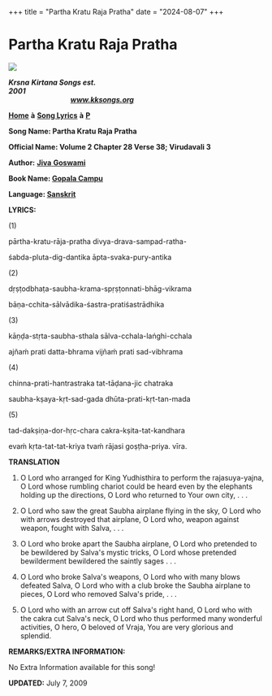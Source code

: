 +++
title = "Partha Kratu Raja Pratha"
date = "2024-08-07"
+++

# Partha Kratu Raja Pratha
**[![](http://kksongs.org/image_files/image002.jpg)](http://kksongs.org/)**

**_Krsna_** **_Kirtana Songs est. 2001_**                                                                                                                                                      **_www.kksongs.org_**

**[Home](http://kksongs.org/)** **à** **[Song Lyrics](http://kksongs.org/lyrics.html)** **à** **[P](http://kksongs.org/songs/song_p.html)**

**Song Name: Partha Kratu Raja Pratha**

**Official Name: Volume 2 Chapter 28 Verse 38; Virudavali 3**

**Author:** [**Jiva** **Goswami**](http://kksongs.org/authors/list/jivagoswami.html)

**Book Name: [Gopala Campu](http://kksongs.org/authors/gopalacampu.html)**

**Language: [Sanskrit](http://kksongs.org/language/list/sanskrit.html)**

**LYRICS:**

(1)

pārtha-kratu-rāja-pratha divya-drava-sampad-ratha\-

śabda-pluta-dig-dantika āpta-svaka-pury-antika

(2)

dṛṣṭodbhaṭa-saubha-krama-spṛṣṭonnati-bhāg-vikrama

bāṇa-cchita-sālvādika-śastra-pratiśastrādhika

(3)

kāṇḍa-stṛta-saubha-sthala sālva-cchala-lańghi-cchala

ajñaḿ prati datta-bhrama vijñaḿ prati sad-vibhrama

(4)

chinna-prati-hantrastraka tat-tāḍana-jic chatraka

saubha-kṣaya-kṛt-sad-gada dhūta-prati-kṛt-tan-mada

(5)

tad-dakṣiṇa-dor-hṛc-chara cakra-kṣita-tat-kandhara

evaḿ kṛta-tat-tat-kriya tvaḿ rājasi goṣṭha-priya. vīra.

**TRANSLATION**

1) O Lord who arranged for King Yudhisthira to perform the rajasuya-yajna, O Lord whose rumbling chariot could be heard even by the elephants holding up the directions, O Lord who returned to Your own city, . . .

2) O Lord who saw the great Saubha airplane flying in the sky, O Lord who with arrows destroyed that airplane, O Lord who, weapon against weapon, fought with Salva, . . .

3) O Lord who broke apart the Saubha airplane, O Lord who pretended to be bewildered by Salva's mystic tricks, O Lord whose pretended bewilderment bewildered the saintly sages . . .

4) O Lord who broke Salva's weapons, O Lord who with many blows defeated Salva, O Lord who with a club broke the Saubha airplane to pieces, O Lord who removed Salva's pride, . . .

5) O Lord who with an arrow cut off Salva's right hand, O Lord who with the cakra cut Salva's neck, O Lord who thus performed many wonderful activities, O hero, O beloved of Vraja, You are very glorious and splendid.

**REMARKS/EXTRA INFORMATION:**

No Extra Information available for this song!

**UPDATED:** July 7, 2009